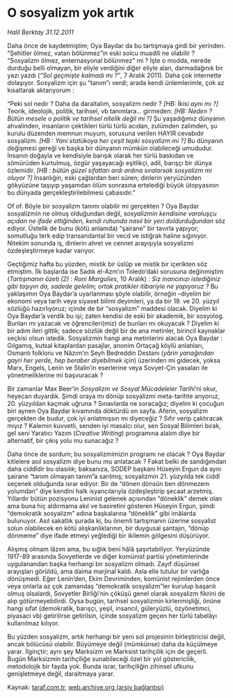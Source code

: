 # O sosyalizm yok artık

*Halil Berktay 31.12.2011*

<div class="yazi"><p>Daha önce de kaydetmiştim; Oya Baydar da bu tartışmaya girdi bir yerinden. “Şehitler ölmez, vatan bölünmez”in eski solcu muadili ne olabilir ? “Sosyalizm ölmez, enternasyonal bölünmez” mi ? İşte o modda, nerede durduğu belli olmayan, bir eliyle verdiğini diğer eliyle alan, darmadağınık bir yazı yazdı (<i>“Sol geçmişte kalmadı mı ?”</i>, 7 Aralık 2011). Daha çok internette dolaşıyor. Sosyalizm için şu “tanım”ı verdi; arada kendi ünlemlerimle, çok az kısaltarak aktarıyorum :</p>
<p>“Peki sol nedir ? Daha da daraltalım, sosyalizm nedir ? <i>[HB: İkisi aynı mı ?]</i> Teorik, ideolojik, politik, tarihsel, vb tanımlara... girmeden: <i>[HB: Neden ? Bütün mesele o politik ve tarihsel nitelik değil mi ?]</i> Şu yaşadığımız dünyanın ahvalinden, insanların çektikleri türlü türlü acıdan, zulümden zalimden, şu kurulu düzenden memnun muyum, sorusuna verilen HAYIR cevabıdır sosyalizm. <i>[HB : Yani statükoya her çeşit tepki sosyalizm mi ?]</i> Bu dünyanın değişmesi gereği ve başka bir dünyanın mümkün olabileceği umududur. İnsanın doğayla ve kendisiyle barışık olarak her türlü baskıdan ve sömürüden kurtulmuş, özgür yaşayacağı eşitlikçi, adil, barışçı bir dünya özlemidir. <i>[HB : bütün güzel sıfatları ardı ardına sıralarsak sosyalizm mi oluyor ?]</i> İnsanlığın, eski çağlardan beri süren; dinlerin yeryüzünden gökyüzüne taşıyıp yaşamdan ölüm sonrasına ertelediği büyük ütopyasının bu dünyada gerçekleştirilebilmesi çabasıdır.”</p>
<p>Of of. Böyle bir sosyalizm tanımı olabilir mi gerçekten ? Oya Baydar sosyalizmin ne olmuş olduğundan değil, <i>sosyalizmin kendisine varoluşçu açıdan ne ifade ettiğinden, kendi ruhunda nasıl bir yeri doldurduğundan</i> söz ediyor. Üstelik de bunu (kötü anlamda) “şairane” bir tavırla yapıyor; somutluğu terk edip transandantal bir vecd ve istiğrak haline sığınıyor. Nitekim sonunda iş, dinlerin ahret ve cennet arayışıyla sosyalizmi özdeşleştirmeye kadar varıyor.</p>
<p>Geçtiğimiz hafta bu yüzden, mistik bir üslûp ve mistik bir içerikten söz etmiştim. İlk başlarda ise Sadık el-Azm’ın Toledo’daki sorusuna değinmiştim (<i>Tartışmanın özeti (2) : Roni Margulies</i>, 10 Aralık) : <i>Siz inancınızı istediğiniz gibi taşıyın da, sadede gelelim; ortak pratikler itibariyle ne yapıyoruz ?</i> Bu yaklaşımın Oya Baydar’a uyarlanması şöyle olabilir, örneğin –diyelim bir ekonomi veya tarih veya siyaset bilimi deyimleri, ya da bir 19. ve 20. yüzyıl sözlüğü hazırlıyoruz; içinde de bir “sosyalizm” maddesi olacak. Diyelim ki Oya Baydar’a verdik bu işi; zaten kendisi de eski bir akademik, bir sosyolog. Bunları mı yazacak ve öğrencileri(miz) de bunları mı okuyacak ?<i> </i>Diyelim ki bir adım ileri gittik; sadece sözlük değil bir de ana metinler, birincil kaynaklar seçkisi olsun istedik. Sosyalizmin hangi ana metinlerini alacak Oya Baydar : Gılgamış, kutsal kitaplardan pasajlar, anonim Ortaçağ köylü anlatıları, Osmanlı folkloru ve Nâzım’ın Şeyh Bedreddin Destanı (<i>yârin yanağından gayri her yerde, hep beraber diyebilmek için</i>) üzerinden mi gidecek, yoksa Marx, Engels, Lenin ve Stalin’in eserlerine veya Sovyet-Çin yasaları ile yönetmeliklerine mi başvuracak ? </p>
<p>Bir zamanlar Max Beer’in <i>Sosyalizm ve Sosyal Mücadeleler Tarihi</i>’ni okur, heyecan duyardık. Şimdi oraya mı dönüp sosyalizmi meta-tarihte arıyoruz, 20. yüzyıldan kaçmak uğruna ? Sınavlarda ne soracağız; diyelim ki çocuğun biri aynen Oya Baydar kıvamında döktürdü on sayfa. Aferin, sosyalizm gerçekten de budur, çok iyi anlatmışsın mı diyeceğiz ? Sıfır verip çaktıracak mıyız ? Kalemin kuvvetli, senden iyi masalcı olur, sen Sosyal Bilimleri bırak, gel seni Yaratıcı Yazım (<i>Creative Writing</i>) programına alalım diye bir alternatif, bir çıkış yolu mu sunacağız ? </p>
<p>Daha önce de sordum; bu sosyalizmimizin programı ne olacak ? Oya Baydar kitlelere asıl sosyalizm diye bunu mu anlatacak ? Fakat belki de sandığımdan daha ciddîdir bu olasılık; baksanıza, SODEP başkanı Hüseyin Ergun da aynı şairane “tanım olmayan tanım”a sarılmış; sosyalizmin 21. yüzyılda tek ciddî seçenek olduğunda israr ediyor. Bir de “dönen dönsün ben dönmezem yolumdan” diye kendini halk isyancılarıyla özdeşleştirip şecaat arzetmiş. Yıllardır bütün pozisyonu Leninist gelenek açısından “döneklik” demek olan ama buna hiç aldırmama akıl ve basiretini gösteren Hüseyin Ergun, şimdi “demokratik sosyalizm” adına başkalarına “döneklik” gibi imâlarda bulunuyor. Asıl sakatlık şurada ki, bu önemli tartışmanın üzerine sosyalist solun olabilecek en kötü alışkanlıklarının, bir duygusal şantajın, “dönüp dönmeme” diye ifade etmeyi yeğlediği bir ikilemin gölgesini düşürüyor. </p>
<p>Alışmış olmam lâzım ama, bu sığlık beni hâlâ şaşırtabiliyor. Yeryüzünde 1917-89 arasında Sovyetlerde ve diğer komünist partisi yönetimlerinde uygulanandan başka herhangi bir sosyalizm olmadı. Zayıf düşünsel arayışları görüldü, ama daima marjinal kaldı. Asla elle tutulur bir varlığa dönüşmedi. Eğer Lenin’den, Ekim Devriminden, komünist rejimlerden önce veya onlarla az çok zamandaş “demokratik sosyalizm”ler kurulup başarılı olmuş olsalardı, Sovyetler Birliği’nin çöküşü genel olarak sosyalizm fikrini de alıp götürmeyebilirdi. Oysa bugün, tarihsel sosyalizmin kirlenmişliği, önüne hangi sıfat (demokratik, barışçı, yeşil, insancıl, güleryüzlü, özyönetimci, piyasacı vb) getirilirse getirilsin, içinde sosyalizm geçen her türlü tabelâyı kullanılmaz kılıyor. </p>
<p>Bu yüzden sosyalizm, artık herhangi bir yeni sol projesinin birleştiricisi değil, ancak bölücüsü olabilir. Büyümeye değil (mümkünse) daha da küçülmeye yarar. İlginçtir; aynı şey Marksizm ve Marksist tarihçilik için de geçerli. Bugün Marksizmin tarihçiliğe sunabileceği özel bir yol göstericilik, metodolojik bir fayda yok. Bunda israr, tarihçiliğin zihinsel ufkunu genişletmeye değil, daraltmaya yarar. </p>
</div>

Kaynak: [taraf.com.tr](http://www.taraf.com.tr/halil-berktay/makale-o-sosyalizm-yok-artik.htm), [web.archive.org (arşiv bağlantısı)](http://web.archive.org/web/20131022123026/http://www.taraf.com.tr/halil-berktay/makale-o-sosyalizm-yok-artik.htm)

